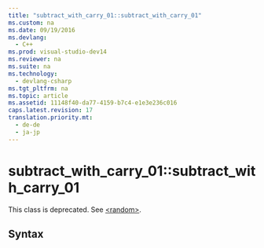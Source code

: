 ```yaml
---
title: "subtract_with_carry_01::subtract_with_carry_01"
ms.custom: na
ms.date: 09/19/2016
ms.devlang: 
  - C++
ms.prod: visual-studio-dev14
ms.reviewer: na
ms.suite: na
ms.technology: 
  - devlang-csharp
ms.tgt_pltfrm: na
ms.topic: article
ms.assetid: 11148f40-da77-4159-b7c4-e1e3e236c016
caps.latest.revision: 17
translation.priority.mt: 
  - de-de
  - ja-jp
---
```

# subtract_with_carry_01::subtract_with_carry_01
This class is deprecated. See [<random\>](../vs140/-random-.md).  
  
## Syntax